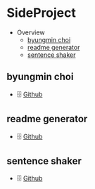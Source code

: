 # SideProject

- Overview
  - [byungmin choi](#byungmin-choi)
  - [readme generator](#readme-generator)
  - [sentence shaker](#sentence-shaker)


## byungmin choi
  - 🗄️ [Github](https://github.com/PhilosopherProgrammer/byungmin-choi)
  
## readme generator
  - 🗄️ [Github](https://github.com/PhilosopherProgrammer/readme-generator)
  
## sentence shaker
  - 🗄️ [Github](https://github.com/PhilosopherProgrammer/sentence-shaker)
